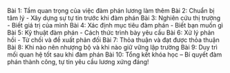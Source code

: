 Bài 1: Tầm quan trọng của việc đàm phán lương làm thêm
Bài 2: Chuẩn bị tâm lý - Xây dựng sự tự tin trước khi đàm phán
Bài 3: Nghiên cứu thị trường - Biết giá trị của mình
Bài 4: Xác định mục tiêu đàm phán - Biết bạn muốn gì
Bài 5: Kỹ thuật đàm phán - Cách thức trình bày yêu cầu
Bài 6: Xử lý phản hồi - Từ chối và đề xuất phản đối
Bài 7: Thỏa thuận và đạt được thỏa thuận
Bài 8: Khi nào nên nhượng bộ và khi nào giữ vững lập trường
Bài 9: Duy trì mối quan hệ tốt sau khi đàm phán
Bài 10: Tổng kết khóa học – Bí quyết đàm phán thành công, tự tin yêu cầu lương xứng đáng!
